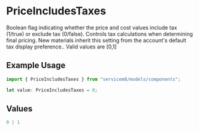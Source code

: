 # PriceIncludesTaxes

Boolean flag indicating whether the price and cost values include tax (1/true) or exclude tax (0/false). Controls tax calculations when determining final pricing. New materials inherit this setting from the account's default tax display preference..  Valid values are [0,1]

## Example Usage

```typescript
import { PriceIncludesTaxes } from "servicem8/models/components";

let value: PriceIncludesTaxes = 0;
```

## Values

```typescript
0 | 1
```